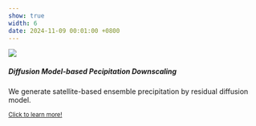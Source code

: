 ```yaml
---
show: true
width: 6
date: 2024-11-09 00:01:00 +0800
---
```

<div>
  <img data-src="{{ 'assets/images/proj55.png' | relative_url }}" class="lazy w-100 rounded-top" src="{{ '/assets/images/empty_300x200.png' | relative_url }}">
  <div class="card-body">
    <h5 class="card-title">Diffusion Model-based Pecipitation Downscaling</h5>
    <p class="card-text">
      We generate satellite-based ensemble precipitation by residual diffusion model. 
    </p>
    <p class="card-text"><small><a href="https://kaidiwisc.github.io/KaidiPeng.github.io/showcase/proj5" target="_blank">Click to learn more!</a></small></p>
  </div>
</div>
